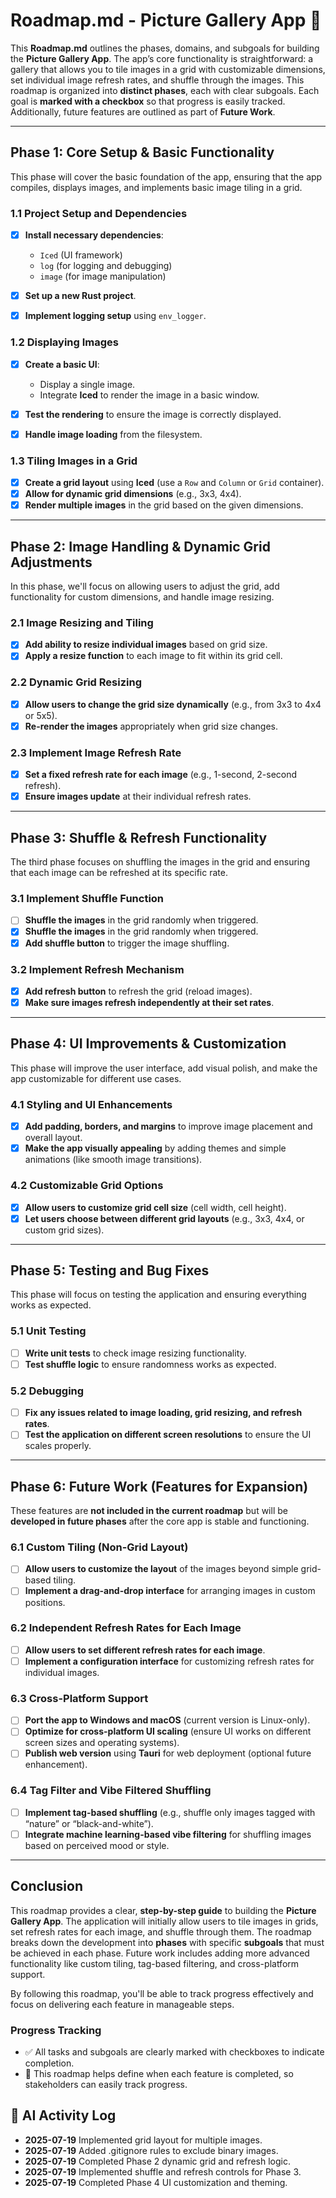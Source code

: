 # **Roadmap.md** - **Picture Gallery App** 🎨

This **Roadmap.md** outlines the phases, domains, and subgoals for building the **Picture Gallery App**. The app’s core functionality is straightforward: a gallery that allows you to tile images in a grid with customizable dimensions, set individual image refresh rates, and shuffle through the images. This roadmap is organized into **distinct phases**, each with clear subgoals. Each goal is **marked with a checkbox** so that progress is easily tracked. Additionally, future features are outlined as part of **Future Work**.

---

## **Phase 1: Core Setup & Basic Functionality**

This phase will cover the basic foundation of the app, ensuring that the app compiles, displays images, and implements basic image tiling in a grid.

### **1.1 Project Setup and Dependencies**

* [x] **Install necessary dependencies**:

  * `Iced` (UI framework)
  * `log` (for logging and debugging)
  * `image` (for image manipulation)
* [x] **Set up a new Rust project**.
* [x] **Implement logging setup** using `env_logger`.

### **1.2 Displaying Images**

* [x] **Create a basic UI**:

  * Display a single image.
  * Integrate **Iced** to render the image in a basic window.
* [x] **Test the rendering** to ensure the image is correctly displayed.
* [x] **Handle image loading** from the filesystem.

### **1.3 Tiling Images in a Grid**

* [x] **Create a grid layout** using **Iced** (use a `Row` and `Column` or `Grid` container).
* [x] **Allow for dynamic grid dimensions** (e.g., 3x3, 4x4).
* [x] **Render multiple images** in the grid based on the given dimensions.

---

## **Phase 2: Image Handling & Dynamic Grid Adjustments**

In this phase, we'll focus on allowing users to adjust the grid, add functionality for custom dimensions, and handle image resizing.

### **2.1 Image Resizing and Tiling**

* [x] **Add ability to resize individual images** based on grid size.
* [x] **Apply a resize function** to each image to fit within its grid cell.

### **2.2 Dynamic Grid Resizing**

* [x] **Allow users to change the grid size dynamically** (e.g., from 3x3 to 4x4 or 5x5).
* [x] **Re-render the images** appropriately when grid size changes.

### **2.3 Implement Image Refresh Rate**

* [x] **Set a fixed refresh rate for each image** (e.g., 1-second, 2-second refresh).
* [x] **Ensure images update** at their individual refresh rates.

---

## **Phase 3: Shuffle & Refresh Functionality**

The third phase focuses on shuffling the images in the grid and ensuring that each image can be refreshed at its specific rate.

### **3.1 Implement Shuffle Function**

* [ ] **Shuffle the images** in the grid randomly when triggered.
* [x] **Shuffle the images** in the grid randomly when triggered.
* [x] **Add shuffle button** to trigger the image shuffling.

### **3.2 Implement Refresh Mechanism**

* [x] **Add refresh button** to refresh the grid (reload images).
* [x] **Make sure images refresh independently at their set rates**.

---

## **Phase 4: UI Improvements & Customization**

This phase will improve the user interface, add visual polish, and make the app customizable for different use cases.

### **4.1 Styling and UI Enhancements**

* [x] **Add padding, borders, and margins** to improve image placement and overall layout.
* [x] **Make the app visually appealing** by adding themes and simple animations (like smooth image transitions).

### **4.2 Customizable Grid Options**

* [x] **Allow users to customize grid cell size** (cell width, cell height).
* [x] **Let users choose between different grid layouts** (e.g., 3x3, 4x4, or custom grid sizes).

---

## **Phase 5: Testing and Bug Fixes**

This phase will focus on testing the application and ensuring everything works as expected.

### **5.1 Unit Testing**

* [ ] **Write unit tests** to check image resizing functionality.
* [ ] **Test shuffle logic** to ensure randomness works as expected.

### **5.2 Debugging**

* [ ] **Fix any issues related to image loading, grid resizing, and refresh rates**.
* [ ] **Test the application on different screen resolutions** to ensure the UI scales properly.

---

## **Phase 6: Future Work (Features for Expansion)**

These features are **not included in the current roadmap** but will be **developed in future phases** after the core app is stable and functioning.

### **6.1 Custom Tiling (Non-Grid Layout)**

* [ ] **Allow users to customize the layout** of the images beyond simple grid-based tiling.
* [ ] **Implement a drag-and-drop interface** for arranging images in custom positions.

### **6.2 Independent Refresh Rates for Each Image**

* [ ] **Allow users to set different refresh rates for each image**.
* [ ] **Implement a configuration interface** for customizing refresh rates for individual images.

### **6.3 Cross-Platform Support**

* [ ] **Port the app to Windows and macOS** (current version is Linux-only).
* [ ] **Optimize for cross-platform UI scaling** (ensure UI works on different screen sizes and operating systems).
* [ ] **Publish web version** using **Tauri** for web deployment (optional future enhancement).

### **6.4 Tag Filter and Vibe Filtered Shuffling**

* [ ] **Implement tag-based shuffling** (e.g., shuffle only images tagged with “nature” or “black-and-white”).
* [ ] **Integrate machine learning-based vibe filtering** for shuffling images based on perceived mood or style.

---

## **Conclusion**

This roadmap provides a clear, **step-by-step guide** to building the **Picture Gallery App**. The application will initially allow users to tile images in grids, set refresh rates for each image, and shuffle through them. The roadmap breaks down the development into **phases** with specific **subgoals** that must be achieved in each phase. Future work includes adding more advanced functionality like custom tiling, tag-based filtering, and cross-platform support.

By following this roadmap, you'll be able to track progress effectively and focus on delivering each feature in manageable steps.

### **Progress Tracking**

* ✅ All tasks and subgoals are clearly marked with checkboxes to indicate completion.
* 📅 This roadmap helps define when each feature is completed, so stakeholders can easily track progress.

## 📝 AI Activity Log

- **2025-07-19** Implemented grid layout for multiple images.
- **2025-07-19** Added .gitignore rules to exclude binary images.
- **2025-07-19** Completed Phase 2 dynamic grid and refresh logic.
- **2025-07-19** Implemented shuffle and refresh controls for Phase 3.
- **2025-07-19** Completed Phase 4 UI customization and theming.

